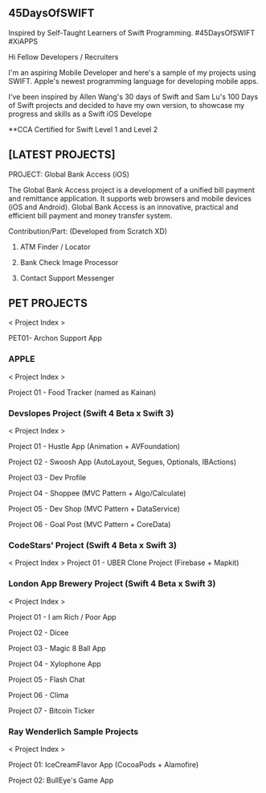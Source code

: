 ## 45DaysOfSWIFT
Inspired by Self-Taught Learners of Swift Programming. #45DaysOfSWIFT #XiAPPS

Hi Fellow Developers / Recruiters

I'm an aspiring Mobile Developer and here's a sample of my projects using SWIFT.
Apple's newest programming language for developing mobile apps.

I've been inspired by Allen Wang's 30 days of Swift and Sam Lu's 100 Days of Swift projects and decided to have my own version, to showcase my progress and skills as a Swift iOS Develope

**CCA Certified for Swift Level 1 and Level 2

## [LATEST PROJECTS]

PROJECT: Global Bank Access (iOS)

The Global Bank Access project is a development of a unified bill payment and remittance application. It supports web browsers and mobile devices (iOS and Android). Global Bank Access is an innovative, practical and efficient bill payment and money transfer system.


Contribution/Part: (Developed from Scratch XD)

1. ATM Finder / Locator

2. Bank Check Image Processor

3. Contact Support Messenger


## PET PROJECTS
< Project Index >

PET01- Archon Support App

### APPLE
< Project Index >

Project 01 - Food Tracker (named as Kainan)

### Devslopes Project (Swift 4 Beta x Swift 3)
< Project Index >

Project 01 - Hustle App (Animation + AVFoundation)

Project 02 - Swoosh App (AutoLayout, Segues, Optionals, IBActions)

Project 03 - Dev Profile

Project 04 - Shoppee (MVC Pattern + Algo/Calculate)

Project 05 - Dev Shop (MVC Pattern + DataService)

Project 06 - Goal Post (MVC Pattern + CoreData)


### CodeStars' Project (Swift 4 Beta x Swift 3)
< Project Index >
Project 01 -  UBER Clone Project (Firebase + Mapkit)


### London App Brewery Project (Swift 4 Beta x Swift 3)
< Project Index >

Project 01 - I am Rich / Poor App

Project 02 - Dicee

Project 03 - Magic 8 Ball App

Project 04 - Xylophone App

Project 05 - Flash Chat

Project 06 - Clima

Project 07 - Bitcoin Ticker


### Ray Wenderlich Sample Projects
< Project Index >

Project 01: IceCreamFlavor App (CocoaPods + Alamofire)

Project 02: BullEye's Game App


